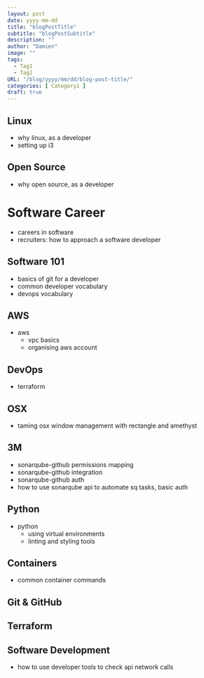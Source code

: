 ```yaml
---
layout: post
date: yyyy-mm-dd
title: "blogPostTitle"
subtitle: "blogPostSubtitle"
description: ""
author: "Damien"
image: ""
tags:
  - Tag1
  - Tag2
URL: "/blog/yyyy/mm/dd/blog-post-title/"
categories: [ Category1 ]
draft: true
---
```


## Linux
- why linux, as a developer
- setting up i3


## Open Source
- why open source, as a developer


# Software Career
- careers in software
- recruiters: how to approach a software developer


## Software 101
- basics of git for a developer
- common developer vocabulary
- devops vocabulary


## AWS 
- aws
  - vpc basics
  - organising aws account


## DevOps
- terraform


## OSX
- taming osx window management with rectangle and amethyst


## 3M 
- sonarqube-github permissions mapping
- sonarqube-github integration
- sonarqube-github auth
- how to use sonarqube api to automate sq tasks, basic auth

## Python
- python
  - using virtual environments
  - linting and styling tools


## Containers
- common container commands


## Git & GitHub


## Terraform


## Software Development
- how to use developer tools to check api network calls
